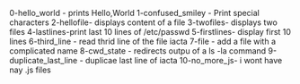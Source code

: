 0-hello_world - prints Hello,World
1-confused_smiley - Print special characters
2-hellofile- displays content of a file
3-twofiles- displays two files
4-lastlines-print last 10 lines of /etc/passwd
5-firstlines- display first 10 lines
6-third_line - read thrid line of the file iacta
7-file - add a file with a complicated name
8-cwd_state - redirects outpu of a ls -la command
9-duplicate_last_line - duplicae last line of iacta
10-no_more_js- i wont have nay .js files